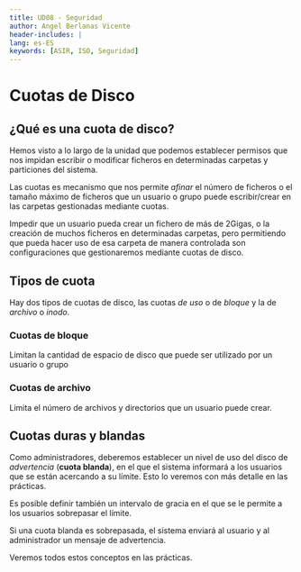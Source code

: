 ```yaml
---
title: UD08 - Seguridad
author: Angel Berlanas Vicente
header-includes: |
lang: es-ES
keywords: [ASIR, ISO, Seguridad]
---
```


# Cuotas de Disco

## ¿Qué es una cuota de disco?

Hemos visto a lo largo de la unidad que podemos establecer permisos que nos impidan escribir o modificar ficheros en determinadas carpetas y particiones del sistema. 

Las cuotas es mecanismo que nos permite _afinar_ el número de ficheros o el tamaño máximo de ficheros que un usuario o grupo puede escribir/crear en las carpetas gestionadas mediante cuotas.

Impedir que un usuario pueda crear un fichero de más de 2Gigas, o la creación de muchos ficheros en determinadas carpetas, pero permitiendo que pueda hacer uso de esa carpeta de manera controlada son configuraciones que gestionaremos mediante cuotas de disco.

## Tipos de cuota

Hay dos tipos de cuotas de disco, las cuotas _de uso_ o de _bloque_ y la de _archivo_ o _inodo_.

### Cuotas de bloque

Limitan la cantidad de espacio de disco que puede ser utilizado por un usuario o grupo

### Cuotas de archivo

Limita el número de archivos y directorios que un usuario puede crear.

## Cuotas duras y blandas

Como administradores, deberemos establecer un nivel de uso del disco de _advertencia_ (**cuota blanda**), en el que el sistema informará a los usuarios que se están acercando a su límite. Esto lo veremos con más detalle en las prácticas.

Es posible definir también un intervalo de gracia en el que se le permite a los usuarios sobrepasar el límite.

Si una cuota blanda es sobrepasada, el sistema enviará al usuario y al administrador un mensaje de advertencia.

Veremos todos estos conceptos en las prácticas.